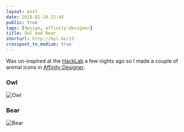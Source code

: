 ```yaml
---
layout: post
date: 2016-01-10 22:44
public: true
tags: [design, affinity-designer]
title: Owl and Bear
shorturl: http://myl.be/13
crosspost_to_medium: true
---
```


Was un-inspired at the [HackLab](https://hacklab.to/ "HackLab Toronto") a few nights ago so I made a couple of animal icons in [Affinity Designer](https://affinity.serif.com/en-gb/).

### Owl

<img src="{% upload_path owl.svg %}" alt="Owl">

### Bear

<img src="{% upload_path bear.svg %}" alt="Bear">
